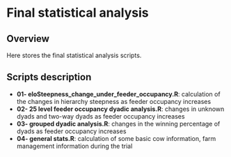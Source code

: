 # Final statistical analysis

## Overview
Here stores the final statistical analysis scripts. 

## Scripts description
- **01- eloSteepness_change_under_feeder_occupancy.R**: calculation of the changes in hierarchy steepness as feeder occupancy increases
- **02- 25 level feeder occupancy dyadic analysis.R**: changes in unknown dyads and two-way dyads as feeder occupancy increases
- **03- grouped dyadic analysis.R**: changes in the winning percentage of dyads as feeder occupancy increases
- **04- general stats.R**: calculation of some basic cow information, farm management information during the trial

